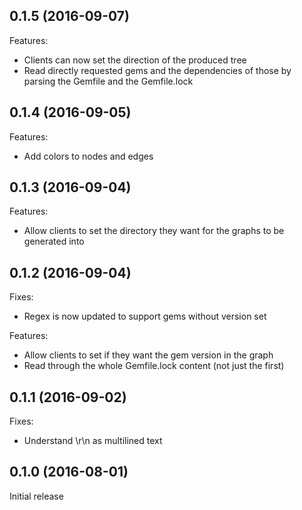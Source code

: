 ## 0.1.5 (2016-09-07)

Features:
* Clients can now set the direction of the produced tree
* Read directly requested gems and the dependencies of those by parsing the Gemfile and the Gemfile.lock

## 0.1.4 (2016-09-05)

Features:
* Add colors to nodes and edges

## 0.1.3 (2016-09-04)

Features:
* Allow clients to set the directory they want for the graphs to be generated into

## 0.1.2 (2016-09-04)

Fixes:
* Regex is now updated to support gems without version set

Features:
* Allow clients to set if they want the gem version in the graph
* Read through the whole Gemfile.lock content (not just the first)

## 0.1.1 (2016-09-02)

Fixes:
* Understand \r\n as multilined text

## 0.1.0 (2016-08-01)

Initial release